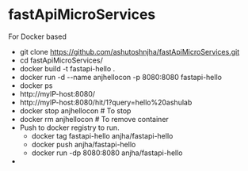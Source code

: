 # fastApiMicroServices
For Docker based
* git clone https://github.com/ashutoshnjha/fastApiMicroServices.git
* cd fastApiMicroServices/
* docker build -t fastapi-hello .
* docker run -d --name anjhellocon -p 8080:8080 fastapi-hello
* docker ps
* http://myIP-host:8080/
* http://myIP-host:8080/hit/1?query=hello%20ashulab
* docker stop anjhellocon # To stop
* docker rm anjhellocon  # To remove container
* Push to docker registry to run.
  * docker tag fastapi-hello anjha/fastapi-hello
  * docker push anjha/fastapi-hello
  * docker run -dp 8080:8080 anjha/fastapi-hello
* 
